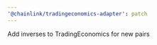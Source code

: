 ```yaml
---
'@chainlink/tradingeconomics-adapter': patch
---
```


Add inverses to TradingEconomics for new pairs
